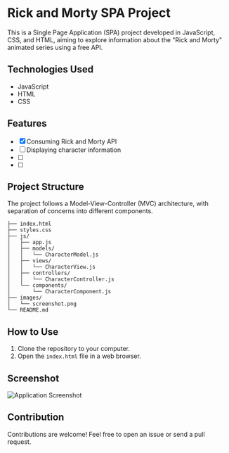 # Rick and Morty SPA Project

This is a Single Page Application (SPA) project developed in JavaScript, CSS, and HTML, aiming to explore information about the "Rick and Morty" animated series using a free API.

## Technologies Used

- JavaScript
- HTML
- CSS

## Features

- [x] Consuming Rick and Morty API
- [ ] Displaying character information
- [ ]
- [ ] 

## Project Structure

The project follows a Model-View-Controller (MVC) architecture, with separation of concerns into different components.

```plaintext
├── index.html
├── styles.css
├── js/
│   ├── app.js
│   ├── models/
│   │   └── CharacterModel.js
│   ├── views/
│   │   └── CharacterView.js
│   ├── controllers/
│   │   └── CharacterController.js
│   └── components/
│       └── CharacterComponent.js
├── images/
│   └── screenshot.png
└── README.md
```

## How to Use

1. Clone the repository to your computer.
2. Open the `index.html` file in a web browser.

## Screenshot

![Application Screenshot](screenshot.png)

## Contribution

Contributions are welcome! Feel free to open an issue or send a pull request.
